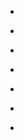 [//]: # (title: Kotlin API references overview)

* [](https://kotlinlang.org/api/latest/jvm/stdlib/)

* [](https://kotlinlang.org/api/latest/kotlin.test/)

* [](https://kotlinlang.org/api/kotlinx.coroutines/kotlinx-coroutines-core/)

* [](https://kotlinlang.org/api/kotlinx.serialization/kotlinx-serialization-core/)

* [](https://kotlinlang.org/api/kotlinx-datetime/)

* [](https://kotlinlang.org/api/kotlinx-metadata-jvm/)

* [](https://api.ktor.io/)